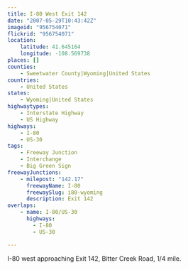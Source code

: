 ```yaml
---
title: I-80 West Exit 142
date: "2007-05-29T10:43:42Z"
imageid: "956754071"
flickrid: "956754071"
location:
    latitude: 41.645164
    longitude: -108.569738
places: []
counties:
    - Sweetwater County|Wyoming|United States
countries:
    - United States
states:
    - Wyoming|United States
highwaytypes:
    - Interstate Highway
    - US Highway
highways:
    - I-80
    - US-30
tags:
    - Freeway Junction
    - Interchange
    - Big Green Sign
freewayJunctions:
    - milepost: "142.17"
      freewayName: I-80
      freewaySlug: i80-wyoming
      description: Exit 142
overlaps:
    - name: I-80/US-30
      highways:
        - I-80
        - US-30

---
```

I-80 west approaching Exit 142, Bitter Creek Road, 1/4 mile.